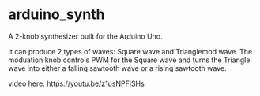 # arduino_synth
A 2-knob synthesizer built for the Arduino Uno.

It can produce 2 types of waves: Square wave and Trianglemod wave. The moduation knob controls PWM for the Square wave and turns the Triangle wave into either a falling sawtooth wave or a rising sawtooth wave.

video here: https://youtu.be/z1usNPFiSHs
